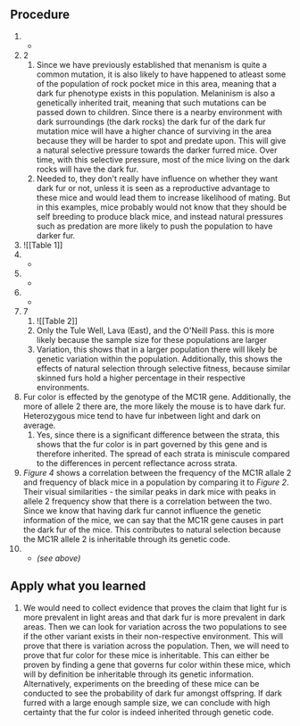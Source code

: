 



## Procedure
1. -
2. 2
	1. Since we have previously established that menanism is quite a common mutation, it is also likely to have happened to atleast some of the population of rock pocket mice in this area, meaning that a dark fur phenotype exists in this population. Melaninism is also a genetically inherited trait, meaning that such mutations can be passed down to children. Since there is a nearby environment with dark surroundings (the dark rocks) the dark fur of the dark fur mutation mice will have a higher chance of surviving in the area because they will be harder to spot and predate upon. This will give a natural selective pressure towards the darker furred mice. Over time, with this selective pressure, most of the mice living on the dark rocks will have the dark fur.
	2. Needed to, they don't really have influence on whether they want dark fur or not, unless it is seen as a reproductive advantage to these mice and would lead them to increase likelihood of mating. But in this examples, mice probably would not know that they should be self breeding to produce black mice, and instead natural pressures such as predation are more likely to push the population to have darker fur.
3. ![[Table 1]]
4. -
5. -
6. -
7. 7
	1. ![[Table 2]]
	2. Only the Tule Well, Lava (East), and the O'Neill Pass. this is more likely because the sample size for these populations are larger
	3. Variation, this shows that in a larger population there will likely be genetic variation within the population. Additionally, this shows the effects of natural selection through selective fitness, because similar skinned furs hold a higher percentage in their respective environments.
8. Fur color is effected by the genotype of the MC1R gene. Additionally, the more of allele 2 there are, the more likely the mouse is to have dark fur. Heterozygous mice tend to have fur inbetween light and dark on average.
	1. Yes, since there is a significant difference between the strata, this shows that the fur color is in part governed by this gene and is therefore inherited. The spread of each strata is miniscule compared to the differences in percent reflectance across strata.
9. *Figure 4* shows a correlation between the frequency of the MC1R allale 2 and frequency of black mice in a population by comparing it to *Figure 2*. Their visual similarities - the similar peaks in dark mice with peaks in allele 2 frequency show that there is a correlation between the two. Since we know that having dark fur cannot influence the genetic information of the mice, we can say that the MC1R gene causes in part the dark fur of the mice. This contributes to natural selection because the MC1R allele 2 is inheritable through its genetic code.
10. - *(see above)*

## Apply what you learned
1. We would need to collect evidence that proves the claim that light fur is more prevalent in light areas and that dark fur is more prevalent in dark areas. Then we can look for variation across the two populations to see if the other variant exists in their non-respective environment. This will prove that there is variation across the population. Then, we will need to prove that fur color for these mice is inheritable. This can either be proven by finding a gene that governs fur color within these mice, which will by definition be inheritable through its genetic information. Alternatively, experiments on the breeding of these mice can be conducted to see the probability of dark fur amongst offspring. If dark furred  with a large enough sample size, we can conclude with high certainty that the fur color is indeed inherited through genetic code.